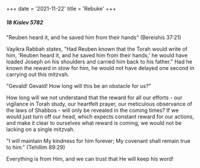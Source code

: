+++
date = '2021-11-22'
title = 'Rebuke'
+++

##### 18 Kislev 5782

"Reuben heard it, and he saved him from their hands" (Bereishis 37:21)

Vayikra Rabbah states, "Had Reuben known that the Torah would write of him, 'Reuben heard it, and he saved him from their hands,' he would have loaded Joseph on his shoulders and carried him back to his father." Had he known the reward in stow for him, he would not have delayed one second in carrying out this mitzvah.

"Gevald! Gevald! How long will this be an obstacle for us?"

How long will we not understand that the reward for all our efforts - our vigilance in Torah study, our heartfelt prayer, our meticulous observance of the laws of Shabbos - will only be revealed in the coming times? If we would just turn off our head, which expects constant reward for our actions, and make it clear to ourselves what reward is coming, we would not be lacking on a single mitzvah.

"I will maintain My kindness for him forever; My covenant shall remain true to him." (Tehillim 89:29)

Everything is from Him, and we can trust that He will keep his word!
